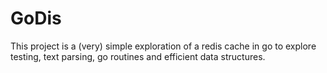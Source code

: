# GoDis

This project is a (very) simple exploration of a redis cache in go to explore testing, text parsing, go routines and efficient data structures.